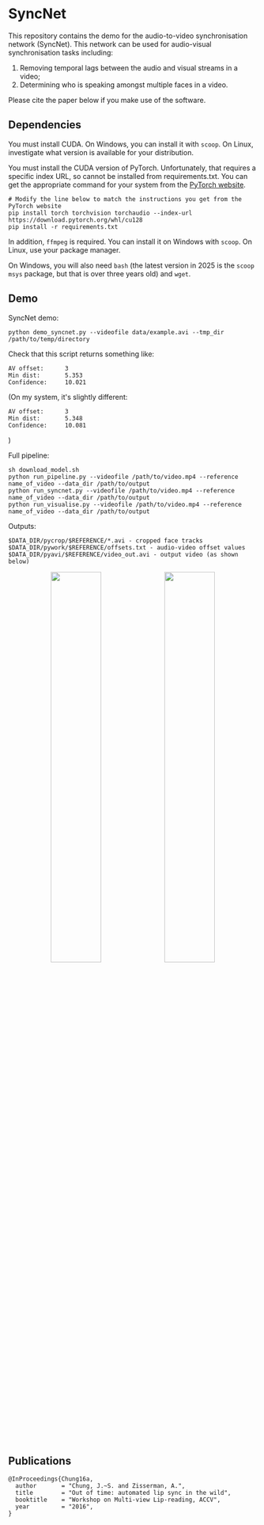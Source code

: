 # SyncNet

This repository contains the demo for the audio-to-video synchronisation network (SyncNet). This network can be used for audio-visual synchronisation tasks including: 
1. Removing temporal lags between the audio and visual streams in a video;
2. Determining who is speaking amongst multiple faces in a video. 

Please cite the paper below if you make use of the software. 

## Dependencies
You must install CUDA. On Windows, you can install it with `scoop`. On Linux, investigate what
version is available for your distribution.

You must install the CUDA version of PyTorch. Unfortunately, that requires a specific index URL, so cannot be
installed from requirements.txt. You can get the appropriate command for your system from the 
[PyTorch website](https://pytorch.org/get-started/locally/).
```
# Modify the line below to match the instructions you get from the PyTorch website
pip install torch torchvision torchaudio --index-url https://download.pytorch.org/whl/cu128
pip install -r requirements.txt
```

In addition, `ffmpeg` is required. You can install it on Windows with `scoop`. On Linux, use your package manager.

On Windows, you will also need `bash` (the latest version in 2025 is the
`scoop msys` package, but that is over three years old) and `wget`.

## Demo

SyncNet demo:
```
python demo_syncnet.py --videofile data/example.avi --tmp_dir /path/to/temp/directory
```

Check that this script returns something like:
```
AV offset:      3 
Min dist:       5.353
Confidence:     10.021
```

(On my system, it's slightly different:
```
AV offset:      3
Min dist:       5.348
Confidence:     10.081
```
)

Full pipeline:
```
sh download_model.sh
python run_pipeline.py --videofile /path/to/video.mp4 --reference name_of_video --data_dir /path/to/output
python run_syncnet.py --videofile /path/to/video.mp4 --reference name_of_video --data_dir /path/to/output
python run_visualise.py --videofile /path/to/video.mp4 --reference name_of_video --data_dir /path/to/output
```

Outputs:
```
$DATA_DIR/pycrop/$REFERENCE/*.avi - cropped face tracks
$DATA_DIR/pywork/$REFERENCE/offsets.txt - audio-video offset values
$DATA_DIR/pyavi/$REFERENCE/video_out.avi - output video (as shown below)
```
<p align="center">
  <img src="img/ex1.jpg" width="45%"/>
  <img src="img/ex2.jpg" width="45%"/>
</p>

## Publications
 
```
@InProceedings{Chung16a,
  author       = "Chung, J.~S. and Zisserman, A.",
  title        = "Out of time: automated lip sync in the wild",
  booktitle    = "Workshop on Multi-view Lip-reading, ACCV",
  year         = "2016",
}
```
